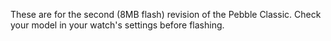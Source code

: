 These are for the second (8MB flash) revision of the Pebble Classic. Check your model in your watch's settings before flashing.
